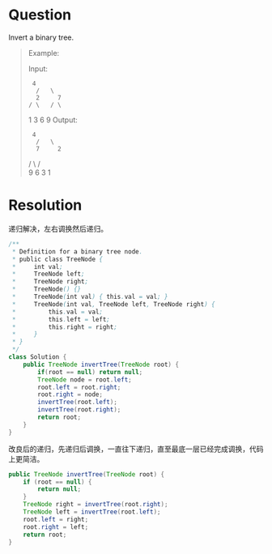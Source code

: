 # Question

Invert a binary tree.

> Example:
> 
> Input:
> 
>      4
>    	/   \
>   	2     7
>     / \   / \
> 	1   3 6   9
> Output:
> 
>      4
>    	/   \
>   	7     2
>  	/ \   / \
> 	9   6 3   1


# Resolution

递归解决，左右调换然后递归。
```java
/**
 * Definition for a binary tree node.
 * public class TreeNode {
 *     int val;
 *     TreeNode left;
 *     TreeNode right;
 *     TreeNode() {}
 *     TreeNode(int val) { this.val = val; }
 *     TreeNode(int val, TreeNode left, TreeNode right) {
 *         this.val = val;
 *         this.left = left;
 *         this.right = right;
 *     }
 * }
 */
class Solution {
    public TreeNode invertTree(TreeNode root) {
        if(root == null) return null;
        TreeNode node = root.left;
        root.left = root.right;
        root.right = node;
        invertTree(root.left);
        invertTree(root.right);
        return root;
    }
}
```
改良后的递归，先递归后调换，一直往下递归，直至最底一层已经完成调换，代码上更简洁。
```java
public TreeNode invertTree(TreeNode root) {
    if (root == null) {
        return null;
    }
    TreeNode right = invertTree(root.right);
    TreeNode left = invertTree(root.left);
    root.left = right;
    root.right = left;
    return root;
}
```